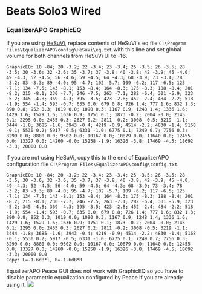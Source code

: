 # Beats Solo3 Wired
### EqualizerAPO GraphicEQ
If you are using [HeSuVi](https://sourceforge.net/projects/hesuvi/), replace contents of HeSuVi's eq file `C:\Program Files\EqualizerAPO\config\HeSuVi\eq.txt` with this line and set global volume for both channels from HeSuVi UI to **-16**.
```
GraphicEQ: 10 -84; 20 -3.2; 22 -3.4; 23 -3.4; 25 -3.5; 26 -3.5; 28 -3.5; 30 -3.6; 32 -3.6; 35 -3.7; 37 -3.8; 40 -3.8; 42 -3.9; 45 -4.0; 49 -4.3; 52 -4.5; 56 -4.6; 59 -4.5; 64 -4.3; 68 -3.9; 73 -3.4; 78 -3.2; 83 -3.3; 89 -4.0; 95 -4.7; 102 -5.7; 109 -6.2; 117 -6.5; 125 -7.1; 134 -7.5; 143 -8.1; 153 -8.4; 164 -8.3; 175 -8.3; 188 -8.4; 201 -8.2; 215 -8.1; 230 -7.7; 246 -7.5; 263 -7.1; 282 -6.4; 301 -5.9; 323 -5.2; 345 -4.8; 369 -4.3; 395 -3.5; 423 -2.8; 452 -2.4; 484 -2.2; 518 -1.9; 554 -1.4; 593 -0.7; 635 0.0; 679 0.8; 726 1.4; 777 1.6; 832 1.3; 890 0.8; 952 0.3; 1019 0.0; 1090 0.3; 1167 0.9; 1248 1.4; 1336 1.6; 1429 1.6; 1529 1.6; 1636 0.9; 1751 0.1; 1873 -0.2; 2004 -0.0; 2145 0.1; 2295 0.0; 2455 0.3; 2627 0.2; 2811 -0.2; 3008 -0.5; 3219 -1.1; 3444 -1.8; 3685 -1.6; 3943 -0.4; 4219 -0.9; 4514 -2.2; 4830 -1.4; 5168 -0.1; 5530 0.2; 5917 -0.5; 6331 -1.0; 6775 0.1; 7249 0.7; 7756 0.3; 8299 0.0; 8880 0.0; 9502 0.0; 10167 0.0; 10879 0.0; 11640 0.0; 12455 0.0; 13327 0.0; 14260 -0.0; 15258 -1.9; 16326 -3.8; 17469 -4.5; 18692 -3.3; 20000 0.0
```
If you are not using HeSuVi, copy this to the end of EqualizerAPO configuration file `C:\Program Files\EqualizerAPO\config\config.txt`.
```
GraphicEQ: 10 -84; 20 -3.2; 22 -3.4; 23 -3.4; 25 -3.5; 26 -3.5; 28 -3.5; 30 -3.6; 32 -3.6; 35 -3.7; 37 -3.8; 40 -3.8; 42 -3.9; 45 -4.0; 49 -4.3; 52 -4.5; 56 -4.6; 59 -4.5; 64 -4.3; 68 -3.9; 73 -3.4; 78 -3.2; 83 -3.3; 89 -4.0; 95 -4.7; 102 -5.7; 109 -6.2; 117 -6.5; 125 -7.1; 134 -7.5; 143 -8.1; 153 -8.4; 164 -8.3; 175 -8.3; 188 -8.4; 201 -8.2; 215 -8.1; 230 -7.7; 246 -7.5; 263 -7.1; 282 -6.4; 301 -5.9; 323 -5.2; 345 -4.8; 369 -4.3; 395 -3.5; 423 -2.8; 452 -2.4; 484 -2.2; 518 -1.9; 554 -1.4; 593 -0.7; 635 0.0; 679 0.8; 726 1.4; 777 1.6; 832 1.3; 890 0.8; 952 0.3; 1019 0.0; 1090 0.3; 1167 0.9; 1248 1.4; 1336 1.6; 1429 1.6; 1529 1.6; 1636 0.9; 1751 0.1; 1873 -0.2; 2004 -0.0; 2145 0.1; 2295 0.0; 2455 0.3; 2627 0.2; 2811 -0.2; 3008 -0.5; 3219 -1.1; 3444 -1.8; 3685 -1.6; 3943 -0.4; 4219 -0.9; 4514 -2.2; 4830 -1.4; 5168 -0.1; 5530 0.2; 5917 -0.5; 6331 -1.0; 6775 0.1; 7249 0.7; 7756 0.3; 8299 0.0; 8880 0.0; 9502 0.0; 10167 0.0; 10879 0.0; 11640 0.0; 12455 0.0; 13327 0.0; 14260 -0.0; 15258 -1.9; 16326 -3.8; 17469 -4.5; 18692 -3.3; 20000 0.0
Copy: L=-1.6dB*l, R=-1.6dB*R
```
EqualizerAPO Peace GUI does not work with GraphicEQ so you have to disable parametric equalization configured by Peace if you are already using it.
![](https://raw.githubusercontent.com/jaakkopasanen/AutoEq/master/results/Sonoma%20Model%20One/innerfidelity/onear/Beats%20Solo3%20Wired/Beats%20Solo3%20Wired.png)
